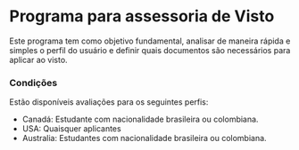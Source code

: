 # Programa para assessoria de Visto
Este programa tem como objetivo fundamental, analisar de maneira rápida e simples o perfil do usuário e definir quais documentos são necessários para aplicar ao visto.

### Condições
Estão disponíveis avaliações para os seguintes perfis: 
- Canadá: Estudante com nacionalidade brasileira ou colombiana.
- USA: Quaisquer aplicantes
- Australia: Estudantes com nacionalidade brasileira ou colombiana.
